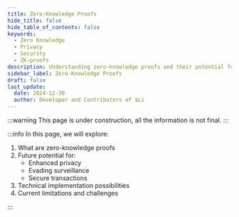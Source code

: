 ```yaml
---
title: Zero-Knowledge Proofs
hide_title: false
hide_table_of_contents: false
keywords:
  - Zero Knowledge
  - Privacy
  - Security
  - ZK-proofs
description: Understanding zero-knowledge proofs and their potential for privacy
sidebar_label: Zero-Knowledge Proofs
draft: false
last_update:
  date: 2024-12-30
  author: Developer and Contributors of $Li
---
```


:::warning
This page is under construction, all the information is not final.
:::

:::info
In this page, we will explore:

1. What are zero-knowledge proofs
2. Future potential for:
   - Enhanced privacy
   - Evading surveillance
   - Secure transactions
3. Technical implementation possibilities
4. Current limitations and challenges

:::
